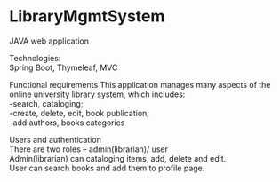 # LibraryMgmtSystem

JAVA web application <br />

Technologies: <br />
 Spring Boot, Thymeleaf, MVC<br />

Functional requirements
This application manages many aspects of the online university library system, which includes: <br />
-search, cataloging;<br />
-create, delete, edit, book publication;<br />
-add authors, books categories<br />

Users and authentication<br />
There are two roles – admin(librarian)/ user<br />
Admin(librarian) can cataloging items, add, delete and edit.<br />
User can search books and add them to profile page.<br />
